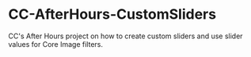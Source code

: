 # CC-AfterHours-CustomSliders
CC's After Hours project on how to create custom sliders and use slider values for Core Image filters. 
